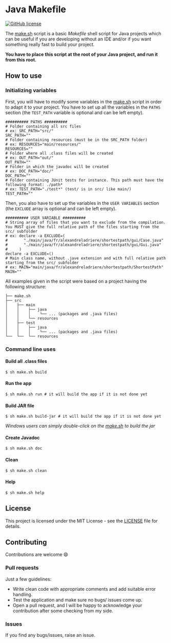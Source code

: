 # Java Makefile
[![GitHub license](https://img.shields.io/github/license/AlexandreLadriere/Java-Makefile.svg)](https://github.com/AlexandreLadriere/Java-Makefile/blob/master/LICENSE)

The [make.sh] script is a basic _Makefile_ shell script for Java projects which can be useful if you are developing without an IDE and/or if you want something really fast to build your project.

__You have to place this script at the root of your Java project, and run it from this root.__

## How to use
### Initializing variables
First, you will have to modify some variables in the [make.sh] script in order to adapt it to your project.
You have to set up all the variables in the ``PATHS`` section (the ``TEST_PATH`` variable is optional and can be left empty).
```shell script
########## PATHS ##########
# Folder containing all src files
# ex: SRC_PATH="src/"
SRC_PATH=""
# Folder containing resources (must be in the SRC_PATH folder)
# ex: RESOURCES="main/resources/"
RESOURCES=""
# Folder where all .class files will be created
# ex: OUT_PATH="out/"
OUT_PATH=""
# Folder in which the javadoc will be created
# ex: DOC_PATH="doc/"
DOC_PATH=""
# Folder containing JUnit tests for instance. This path must have the following format: ./path*
# ex: TEST_PATH="./test*" (test/ is in src/ like main/)
TEST_PATH=""
```
Then, you also have to set up the variables in the ``USER VARIABLES`` section (the ``EXCLUDE`` array is optional and can be left empty).
```shell script
########## USER VARIABLE ##########
# String array of files that you want to exclude from the compilation. You MUST give the full relative path of the files starting from the src/ subfolder
# ex: declare -a EXCLUDE=(
#       "./main/java/fr/alexandreladriere/shortestpath/gui/Case.java"
#       "./main/java/fr/alexandreladriere/shortestpath/gui/Gui.java"
#     )
declare -a EXCLUDE=()
# Main class name, without .jave extension and with full relative path starting from the src/ subfolder
# ex: MAIN="main/java/fr/alexandreladriere/shortestpath/ShortestPath"
MAIN=""
```   

All examples given in the script were based on a project having the following structure:
```
├── make.sh
├── src
│    ├── main
│    │    ├── java
│    │    │    └── ... (packages and .java files)
│    │    └── resources
│    ├── test
│    │    ├── java
│    │    │    └── ... (packages and .java files)
└──  └──  └── resources
```

### Command line uses
#### Build all .class files
```shell script
$ sh make.sh build
```

#### Run the app
```shell script
$ sh make.sh run # it will build the app if it is not done yet
```

#### Build JAR file
```shell script
$ sh make.sh build-jar # it will build the app if it is not done yet
```
_Windows users can simply double-click on the [make.sh] to build the jar_

#### Create Javadoc
```shell script
$ sh make.sh doc
```

#### Clean
```shell script
$ sh make.sh clean
```

#### Help
```shell script
$ sh make.sh help
```

## License
This project is licensed under the MIT License - see the [LICENSE] file for details.

## Contributing
Contributions are welcome :smile:

### Pull requests
Just a few guidelines:
-   Write clean code with appropriate comments and add suitable error handling.
-   Test the application and make sure no bugs/ issues come up.
-   Open a pull request, and I will be happy to acknowledge your contribution after some checking from my side.

### Issues
If you find any bugs/issues, raise an issue.

  [LICENSE]: <LICENSE>
  [make.sh]: <make.sh>